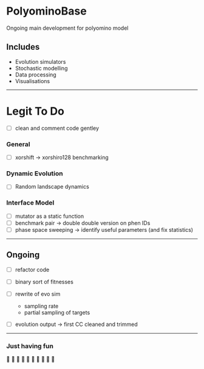 # PolyominoBase

Ongoing main development for polyomino model

## Includes

* Evolution simulators
* Stochastic modelling
* Data processing
* Visualisations

---

# Legit To Do 

- [ ] clean and comment code gentley

### General 

- [ ] xorshift -> xorshiro128 benchmarking

### Dynamic Evolution

- [ ] Random landscape dynamics


### Interface Model

- [ ] mutator as a static function
- [ ] benchmark pair -> double double version on phen IDs
- [ ] phase space sweeping -> identify useful parameters (and fix statistics)

---

## Ongoing

- [ ] refactor code
- [ ] binary sort of fitnesses
- [ ] rewrite of evo sim
  - sampling rate
  - partial sampling of targets
- [ ] evolution output -> first CC cleaned and trimmed


--- 

### Just having fun

:chicken: :chicken: :chicken: :chicken: :chicken:
:gorilla: :gorilla: :gorilla: :gorilla: :gorilla:

